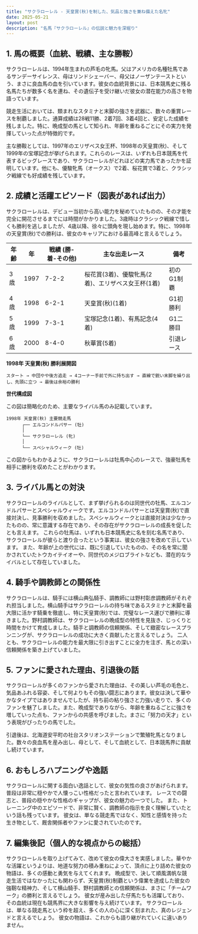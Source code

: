 ```yaml
---
title: "サクラローレル - 天皇賞(秋)を制した、気品と強さを兼ね備えた名牝"
date: 2025-05-21
layout: post
description: "名馬『サクラローレル』の伝説と魅力を深堀り"
---
```


## 1. 馬の概要（血統、戦績、主な勝鞍）

サクラローレルは、1994年生まれの芦毛の牝馬。父はアメリカの名種牡馬であるサンデーサイレンス、母はリンドシェーバー、母父はノーザンテーストという、まさに良血馬の血を引いています。彼女の血統背景には、日本競馬史に残る名馬たちが数多く名を連ね、その遺伝子を受け継いだ彼女の潜在能力の高さを物語っています。

競走生活においては、類まれなスタミナと末脚の強さを武器に、数々の重賞レースを制覇しました。通算成績は28戦11勝、2着7回、3着4回と、安定した成績を残しました。特に、晩成型の馬として知られ、年齢を重ねるごとにその実力を発揮していった点が特徴的です。

主な勝鞍としては、1997年のエリザベス女王杯、1998年の天皇賞(秋)、そして1999年の宝塚記念が挙げられます。これらのレースは、いずれも日本競馬を代表するビッグレースであり、サクラローレルがどれほどの実力馬であったかを証明しています。他にも、優駿牝馬（オークス）で2着、桜花賞で3着と、クラシック戦線でも好成績を残しています。


## 2. 成績と活躍エピソード（図表があれば出力）

サクラローレルは、デビュー当初から高い能力を秘めていたものの、その才能を完全に開花させるまでには時間がかかりました。3歳時はクラシック戦線で惜しくも勝利を逃しましたが、4歳以降、徐々に頭角を現し始めます。特に、1998年の天皇賞(秋)での勝利は、彼女のキャリアにおける最高峰と言えるでしょう。

| 年齢 | 年 | 戦績 (勝-着-その他) | 主な出走レース | 備考 |
|---|---|---|---|---|
| 3歳 | 1997 | 7-2-2 | 桜花賞(3着)、優駿牝馬(2着)、エリザベス女王杯(1着) | 初のG1制覇 |
| 4歳 | 1998 | 6-2-1 | 天皇賞(秋)(1着) | G1初勝利 |
| 5歳 | 1999 | 7-3-1 | 宝塚記念(1着)、有馬記念(4着) | G1二勝目 |
| 6歳 | 2000 | 8-4-0 | 秋華賞(5着) | 引退レース |


**1998年 天皇賞(秋) 勝利展開図**

```
スタート → 中団やや後方追走 → 4コーナー手前で外に持ち出す → 直線で鋭い末脚を繰り出し、先頭に立つ → 最後は余裕の勝利
```

**世代構成図**

この図は簡略化のため、主要なライバル馬のみ記載しています。

```
1998年 天皇賞(秋) 主要競走馬
      ┌── エルコンドルパサー (牡)
      │
      └── サクラローレル (牝) 
      │
      └── スペシャルウィーク (牡)
```

この図からもわかるように、サクラローレルは牡馬中心のレースで、強豪牡馬を相手に勝利を収めたことがわかります。


## 3. ライバル馬との対決

サクラローレルのライバルとして、まず挙げられるのは同世代の牡馬、エルコンドルパサーとスペシャルウィークです。エルコンドルパサーとは天皇賞(秋)で直接対決し、見事勝利を収めました。スペシャルウィークとは直接対決は少なかったものの、常に意識する存在であり、その存在がサクラローレルの成長を促したとも言えます。  これらの牡馬は、いずれも日本競馬史に名を刻む名馬であり、サクラローレルが彼らと渡り合ったという事実は、彼女の強さを改めて示しています。  また、年齢が上の世代には、既に引退していたものの、その名を常に聞かされていたトウカイテイオーや、同世代のメジロブライトなども、潜在的なライバルとして存在していました。


## 4. 騎手や調教師との関係性

サクラローレルは、騎手には横山典弘騎手、調教師には野村彰彦調教師がそれぞれ担当しました。横山騎手はサクラローレルの持ち味であるスタミナと末脚を最大限に活かす騎乗を徹底し、特に天皇賞(秋)では、完璧なレース運びで勝利に導きました。野村調教師は、サクラローレルの晩成型の特性を見抜き、じっくりと時間をかけて育成しました。騎手と調教師の信頼関係、そして緻密なレースプランニングが、サクラローレルの成功に大きく貢献したと言えるでしょう。  二人とも、サクラローレルの能力を最大限に引き出すことに全力を注ぎ、馬との深い信頼関係を築き上げていました。


## 5. ファンに愛された理由、引退後の話

サクラローレルが多くのファンから愛された理由は、その美しい芦毛の毛色と、気品あふれる容姿、そして何よりもその強い闘志にあります。彼女は決して華やかなタイプではありませんでしたが、持ち前の粘り強さと力強い走りで、多くのファンを魅了しました。また、晩成型でありながら、年齢を重ねるごとに強さを増していった点も、ファンからの共感を呼びました。まさに「努力の天才」という表現がぴったりの馬でした。

引退後は、北海道安平町の社台スタリオンステーションで繁殖牝馬となりました。数々の良血馬を産み出し、母として、そして血統として、日本競馬界に貢献し続けています。


## 6. おもしろハプニングや逸話

サクラローレルに関する面白い逸話として、彼女の気性の良さがあげられます。普段は非常に穏やかで人懐っこい性格だったと言われています。  レースでの闘志と、普段の穏やかな性格のギャップが、彼女の魅力の一つでした。  また、トレーニング中のエピソードで、非常に賢く、調教師の指示を良く理解していたという話も残っています。  彼女は、単なる競走馬ではなく、知性と感情を持った生き物として、厩舎関係者やファンに愛されていたのです。


## 7. 編集後記（個人的な視点からの総括）

サクラローレルを取り上げてみて、改めて彼女の偉大さを実感しました。華やかな活躍というよりは、地道な努力の積み重ねによって、頂点に上り詰めた彼女の物語は、多くの感動と勇気を与えてくれます。  晩成型で、決して順風満帆な競走生活ではなかったにも関わらず、天皇賞(秋)制覇という偉業を達成した彼女の強靭な精神力、そして横山騎手、野村調教師との信頼関係は、まさに「チームワーク」の勝利と言えるでしょう。  彼女が産み出した仔馬たちも活躍しており、その血統は現在も競馬界に大きな影響を与え続けています。  サクラローレルは、単なる競走馬という枠を超え、多くの人の心に深く刻まれた、真のレジェンドと言えるでしょう。  彼女の物語は、これからも語り継がれていくに違いありません。
